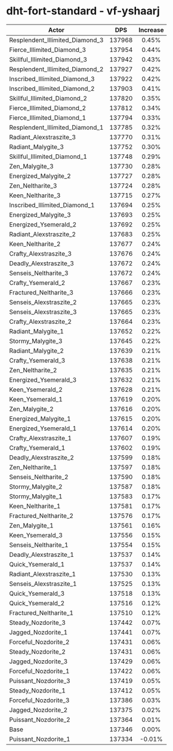# dht-fort-standard - vf-yshaarj
| Actor | DPS | Increase |
|---|:---:|:---:|
|Resplendent_Illimited_Diamond_3|137968|0.45%|
|Fierce_Illimited_Diamond_3|137954|0.44%|
|Skillful_Illimited_Diamond_3|137942|0.43%|
|Resplendent_Illimited_Diamond_2|137927|0.42%|
|Inscribed_Illimited_Diamond_3|137922|0.42%|
|Inscribed_Illimited_Diamond_2|137903|0.41%|
|Skillful_Illimited_Diamond_2|137820|0.35%|
|Fierce_Illimited_Diamond_2|137812|0.34%|
|Fierce_Illimited_Diamond_1|137794|0.33%|
|Resplendent_Illimited_Diamond_1|137785|0.32%|
|Radiant_Alexstraszite_3|137770|0.31%|
|Radiant_Malygite_3|137752|0.30%|
|Skillful_Illimited_Diamond_1|137748|0.29%|
|Zen_Malygite_3|137730|0.28%|
|Energized_Malygite_2|137727|0.28%|
|Zen_Neltharite_3|137724|0.28%|
|Keen_Neltharite_3|137715|0.27%|
|Inscribed_Illimited_Diamond_1|137694|0.25%|
|Energized_Malygite_3|137693|0.25%|
|Energized_Ysemerald_2|137692|0.25%|
|Radiant_Alexstraszite_2|137683|0.25%|
|Keen_Neltharite_2|137677|0.24%|
|Crafty_Alexstraszite_3|137676|0.24%|
|Deadly_Alexstraszite_3|137672|0.24%|
|Senseis_Neltharite_3|137672|0.24%|
|Crafty_Ysemerald_2|137667|0.23%|
|Fractured_Neltharite_3|137666|0.23%|
|Senseis_Alexstraszite_2|137665|0.23%|
|Senseis_Alexstraszite_3|137665|0.23%|
|Crafty_Alexstraszite_2|137664|0.23%|
|Radiant_Malygite_1|137652|0.22%|
|Stormy_Malygite_3|137645|0.22%|
|Radiant_Malygite_2|137639|0.21%|
|Crafty_Ysemerald_3|137638|0.21%|
|Zen_Neltharite_2|137635|0.21%|
|Energized_Ysemerald_3|137632|0.21%|
|Keen_Ysemerald_2|137628|0.21%|
|Keen_Ysemerald_1|137619|0.20%|
|Zen_Malygite_2|137616|0.20%|
|Energized_Malygite_1|137615|0.20%|
|Energized_Ysemerald_1|137614|0.20%|
|Crafty_Alexstraszite_1|137607|0.19%|
|Crafty_Ysemerald_1|137602|0.19%|
|Deadly_Alexstraszite_2|137599|0.18%|
|Zen_Neltharite_1|137597|0.18%|
|Senseis_Neltharite_2|137590|0.18%|
|Stormy_Malygite_2|137587|0.18%|
|Stormy_Malygite_1|137583|0.17%|
|Keen_Neltharite_1|137581|0.17%|
|Fractured_Neltharite_2|137576|0.17%|
|Zen_Malygite_1|137561|0.16%|
|Keen_Ysemerald_3|137556|0.15%|
|Senseis_Neltharite_1|137554|0.15%|
|Deadly_Alexstraszite_1|137537|0.14%|
|Quick_Ysemerald_1|137537|0.14%|
|Radiant_Alexstraszite_1|137530|0.13%|
|Senseis_Alexstraszite_1|137525|0.13%|
|Quick_Ysemerald_3|137518|0.13%|
|Quick_Ysemerald_2|137516|0.12%|
|Fractured_Neltharite_1|137510|0.12%|
|Steady_Nozdorite_3|137442|0.07%|
|Jagged_Nozdorite_1|137441|0.07%|
|Forceful_Nozdorite_2|137431|0.06%|
|Steady_Nozdorite_2|137431|0.06%|
|Jagged_Nozdorite_3|137429|0.06%|
|Forceful_Nozdorite_1|137422|0.06%|
|Puissant_Nozdorite_3|137419|0.05%|
|Steady_Nozdorite_1|137412|0.05%|
|Forceful_Nozdorite_3|137386|0.03%|
|Jagged_Nozdorite_2|137375|0.02%|
|Puissant_Nozdorite_2|137364|0.01%|
|Base|137346|0.00%|
|Puissant_Nozdorite_1|137334|-0.01%|
